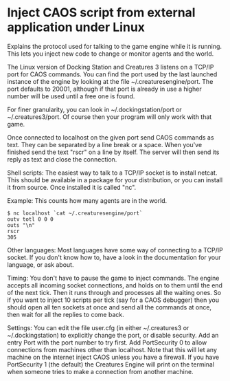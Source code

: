 
# Inject CAOS script from external application under Linux

Explains the protocol used for talking to the game engine while it is running. This lets you inject new code to change or monitor agents and the world.

The Linux version of Docking Station and Creatures 3 listens on a TCP/IP port for CAOS commands. You can find the port used by the last launched instance of the engine by looking at the file ~/.creaturesengine/port. The port defaults to 20001, although if that port is already in use a higher number will be used until a free one is found.

For finer granularity, you can look in ~/.dockingstation/port or ~/.creatures3/port. Of course then your program will only work with that game.

Once connected to localhost on the given port send CAOS commands as text. They can be separated by a line break or a space. When you've finished send the text "rscr" on a line by itself. The server will then send its reply as text and close the connection.

Shell scripts: The easiest way to talk to a TCP/IP socket is to install netcat. This should be available in a package for your distribution, or you can install it from source. Once installed it is called "nc".

Example: This counts how many agents are in the world.

    $ nc localhost `cat ~/.creaturesengine/port`
    outv totl 0 0 0
    outs "\n"
    rscr
    305

Other languages: Most languages have some way of connecting to a TCP/IP socket. If you don't know how to, have a look in the documentation for your language, or ask about.

Timing: You don't have to pause the game to inject commands. The engine accepts all incoming socket connections, and holds on to them until the end of the next tick. Then it runs through and processes all the waiting ones. So if you want to inject 10 scripts per tick (say for a CAOS debugger) then you should open all ten sockets at once and send all the commands at once, then wait for all the replies to come back.

Settings: You can edit the file user.cfg (in either ~/.creatures3 or ~/.dockingstation) to explicitly change the port, or disable security. Add an entry Port with the port number to try first. Add PortSecurity 0 to allow connections from machines other than localhost. Note that this will let any machine on the internet inject CAOS unless you have a firewall. If you have PortSecurity 1 (the default) the Creatures Engine will print on the terminal when someone tries to make a connection from another machine.